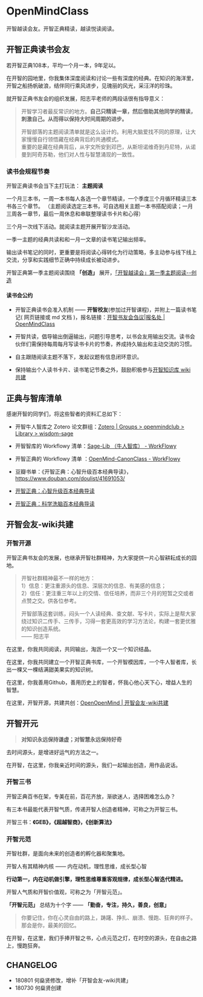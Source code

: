 # OpenMindClass
开智越读会友。开智正典精读，越读悦读阅读。

## 开智正典读书会友

若开智正典108本，平均一个月一本，9年足以。

在开智的园地里，你我集体深度阅读和讨论一些有深度的经典。在知识的海洋里，开智之船扬帆破浪，结伴同行乘风进步，见瑰丽的风光，采汪洋的珍珠。

就开智正典书友会的组织发展，阳志平老师的两段话很有指导意义：

> 开智学习者最反常识的地方。**自己只精读一章，然后借助其他同学的精读，刺激自己。从而得以保持大时间周期的进步。**
>
> 开智部落的主题阅读清单就是这么设计的。利用大脑爱找不同的原理，让大家慢慢自行领悟藏在经典背后的共通模式。  
> 重要的是藏在经典背后，从宇文所安到邓巴，从斯坦诺维奇到丹尼特，从诺曼到阿奇苏勒，他们对人性与智慧涌现的一致性。


### 读书会规程节奏

开智正典读书会当下主打玩法： **主题阅读**

一个月三本书，一周一本书每人各选一个章节精读，一个季度三个月循环精读三本书各三个章节。
（主题阅读选定三本书，可自选相关主题一本书搭配阅读；一月三周各一章节，最后一周休息和串联整理读书卡片和心得）

三个月一次线下活动。就阅读主题开展开智沙龙活动。

一季一主题的经典共读和和一月一文章的读书笔记输出频率。

输出读书笔记的同时，更重要是将阅读心得转化为行动策略，多主动参与线下线上交流，分享和实践细节正确中持续成长被动进步。

开智正典第一季主题阅读围绕 **「创造」** 展开，[「开智越读会」第一季主题阅读--创造](https://github.com/heshenxian1/OpenMindClass/issues/3)


#### 读书会公约

- 开智正典读书会准入机制 —— **开智校友**(参加过开智课程)，并附上一篇读书笔记( 网页链接或 md 文档 )，报名链接：[开智书友会刍议|报名处 | OpenMindClass](https://github.com/heshenxian1/OpenMindClass/issues/1)

- 开智共读，倡导输出倒逼输出，问题引导思考，以书会友用输出交流。读书会伙伴们需保持每周每月写读书卡片的节奏，养成持久输出和主动交流的习惯。

- 自主跟随阅读主题不落下，发起议题有信息闭环意识。

- 保持输出个人读书卡片、读书笔记节奏之外，鼓励积极参与[开智知识库 wiki 共建](https://github.com/heshenxian1/OpenMindClass/wiki)


## 正典与智库清单

感谢开智的同学们，将这些智者的资料汇总如下：

* 开智牛人智库之 Zotero 论文群组：[Zotero | Groups > openmindclub > Library > wisdom-sage](https://www.zotero.org/groups/1568450/openmindclub/items/collectionKey/ZABJPABM)

* 开智智库的 Workflowy 清单：[Sage-Lib （牛人智库） - WorkFlowy](https://workflowy.com/s/HcwO.bemw4XXhsC)

* 开智正典的 Workflowy 清单 ：[OpenMind-CanonClass - WorkFlowy](https://workflowy.com/#/f312cac744bc)

* 豆瓣书单：《开智正典：心智升级百本经典导读》，https://www.douban.com/doulist/41691053/

* [开智正典：心智升级百本经典导读](https://www.douban.com/doulist/41691053/)

* [开智正典：科学洗脑百本经典导读](https://mp.weixin.qq.com/s?__biz=MzA4ODM4ODQ3MQ==&mid=400076417&idx=1&sn=9a4213a1ca1feca712b19b37637d3807#rd)


## 开智会友-wiki共建

### 开智开源

开智正典书友会的发展，也继承开智社群精神，为大家提供一片心智耕耘成长的园地。

> 开智社群精神最不一样的地方：  
> 1）信息：更注重源头的信息、深层次的信息、有美感的信息；  
> 2）信任：更注重三年以上的交情、信任培养，而非三个月的短暂之交或者点赞之交。供各位参考。
>
> 开智部落这套训练，闷头一个人读经典、查文献、写卡片，实际上是帮大家绕过知识二传手、三传手，习得一套更高效的学习方法论，构建一套更优雅的知识创造系统。  
> —— 阳志平

在这里，你我共同阅读，共同输出，淘沥一个又一个知识结晶。

在这里，你我共同建立一个开智正典书库，一个开智模因库，一个牛人智者库，长出一棵又一棵结满甜美果实的知识树。

在这里，你我善用Github，善用历史上的智者，怀我心他心天下心，增益人生的智慧。

在这里，开智开源，共建共创：[OpenOpenMind | 开智会友-wiki共建](https://github.com/heshenxian1/OpenMindClass/issues/5)


## 开智开元

> **对知识永远保持谦虚；对智慧永远保持好奇**

去时间源头，是增进好运气的方法之一。

在开智，在这里，你我亲近时间的源头，我们一起输出创造，用作品说话。

### 开智三书

开智正典百书在架，专美在前，百花齐放，渐欲迷人，选择困难怎么办？

有三本书最能代表开智气质，传递开智人创造者精神，可称之为开智三书。

开智三书：**《GEB》，《超越智商》，《创新算法》**

### 开智元范

开智社群，是面向未来的创造者的孵化器和聚集地。

开智人有其精神内核 —— 内在动机，理性思维，成长型心智

**行动第一，内在动机做引擎，理性思维尊重客观规律，成长型心智迭代精进。**

开智人气质和开智价值观，可称之为「开智元范」。

**「开智元范」** 总结为十个字 —— **「勤奋，专注，持久，善良，创意」**


> 你要记住，你在心灵自由的路上，踌躇、挣扎、崩溃、慢跑、狂奔的样子。那会是你，最美的回忆。


在开智，在这里，我们手捧开智之书，心点元范之灯，在时空的源头，在自由之路上，慢跑狂奔。



## CHANGELOG

* 180801 何燊贤修改，增补「开智会友-wiki共建」
* 180730 何燊贤创建


